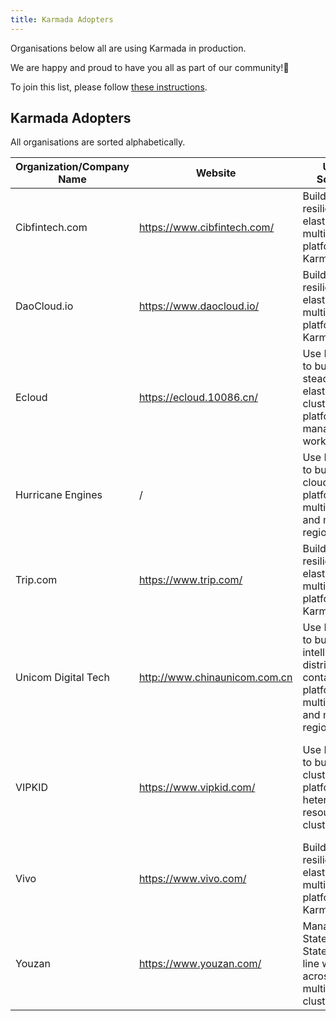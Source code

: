 ```yaml
---
title: Karmada Adopters
---
```

Organisations below all are using Karmada in production.

We are happy and proud to have you all as part of our community!💖

To join this list, please follow [these instructions](https://github.com/karmada-io/website/tree/main/adopters/README.md).

## Karmada Adopters

All organisations are sorted alphabetically.


| Organization/Company Name | Website                    | Usage Scenario                                                                                           | CaseStudy                                                                    |
|-------------------------|----------------------------|----------------------------------------------------------------------------------------------------------|------------------------------------------------------------------------------|
| Cibfintech.com          | https://www.cibfintech.com/ | Build a more resilient and elastic hybrid-multi-cloud platform using Karmada                             | TBD                                                                          |
| DaoCloud.io             | https://www.daocloud.io/   | Build a more resilient and elastic hybrid-multi-cloud platform using Karmada                             | TBD                                                                          |
| Ecloud                  | https://ecloud.10086.cn/   | Use Karmada to build a steady and elastic multi-cluster platform for managing workloads                  | TBD                                                                          |
| Hurricane Engines       | /                          | Use Karmada to build multi-cloud PaaS platform with multi-vendor and multi-region                        | [Karmada in AIML INSTITUTE](ci123.md)                                        |
| Trip.com                | https://www.trip.com/      | Build a more resilient and elastic hybrid-multi-cloud platform using Karmada                             | TBD                                                                          |
| Unicom Digital Tech     | http://www.chinaunicom.com.cn| Use Karmada to build a intelligent and distributed container platform with multi-policy and multi-region | TBD                                                                          |
| VIPKID                  | https://www.vipkid.com/    | Use Karmada to build multi-cluster platform with heterogeneous resources and clusters                    | [Building a PaaS Platform with Karmada to Run Containers --VIPKID](vipkid.md) |
| Vivo                    | https://www.vivo.com/      | Build a more resilient and elastic hybrid-multi-cloud platform using Karmada                             | TBD                                                                          |
| Youzan                  | https://www.youzan.com/    | Manage both Stateless and Stateful on-line workloads across multiple clusters                            | TBD                                                                          |
